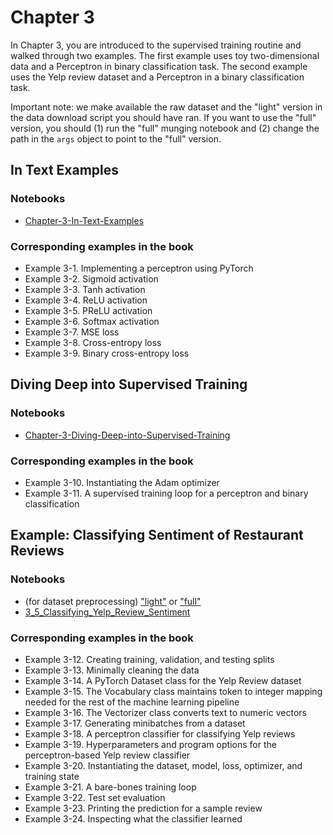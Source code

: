 # Chapter 3

In Chapter 3, you are introduced to the supervised training routine and walked through two examples.  The first example uses toy two-dimensional data and a Perceptron in binary classification task.  The second example uses the Yelp review dataset and a Perceptron in a binary classification task. 

Important note:  we make available the raw dataset and the "light" version in the data download script you should have ran.  If you want to use the "full" version, you should (1) run the "full" munging notebook and (2) change the path in the `args` object to point to the "full" version. 

## In Text Examples

### Notebooks

- [Chapter-3-In-Text-Examples](Chapter-3-In-Text-Examples.ipynb)

### Corresponding examples in the book

- Example 3-1. Implementing a perceptron using PyTorch
- Example 3-2. Sigmoid activation
- Example 3-3. Tanh activation
- Example 3-4. ReLU activation
- Example 3-5. PReLU activation
- Example 3-6. Softmax activation
- Example 3-7. MSE loss
- Example 3-8. Cross-entropy loss
- Example 3-9. Binary cross-entropy loss

## Diving Deep into Supervised Training

### Notebooks

- [Chapter-3-Diving-Deep-into-Supervised-Training](Chapter-3-Diving-Deep-into-Supervised-Training.ipynb)

### Corresponding examples in the book

- Example 3-10. Instantiating the Adam optimizer
- Example 3-11. A supervised training loop for a perceptron and binary classification 

## Example: Classifying Sentiment of Restaurant Reviews

### Notebooks

- (for dataset preprocessing) ["light"](3_5_yelp_dataset_preprocessing_LITE.ipynb) or ["full"](3_5_yelp_dataset_preprocessing_FULL.ipynb) 
- [3_5_Classifying_Yelp_Review_Sentiment](3_5_Classifying_Yelp_Review_Sentiment.ipynb)

### Corresponding examples in the book

- Example 3-12. Creating training, validation, and testing splits
- Example 3-13. Minimally cleaning the data
- Example 3-14. A PyTorch Dataset class for the Yelp Review dataset
- Example 3-15. The Vocabulary class maintains token to integer mapping needed for the rest of the machine learning pipeline
- Example 3-16. The Vectorizer class converts text to numeric vectors
- Example 3-17. Generating minibatches from a dataset
- Example 3-18. A perceptron classifier for classifying Yelp reviews
- Example 3-19. Hyperparameters and program options for the perceptron-based Yelp review classifier
- Example 3-20. Instantiating the dataset, model, loss, optimizer, and training state
- Example 3-21. A bare-bones training loop
- Example 3-22. Test set evaluation
- Example 3-23. Printing the prediction for a sample review
- Example 3-24. Inspecting what the classifier learned
